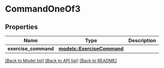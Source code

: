 # CommandOneOf3

## Properties

Name | Type | Description | Notes
------------ | ------------- | ------------- | -------------
**exercise_command** | [**models::ExerciseCommand**](ExerciseCommand.md) |  | 

[[Back to Model list]](../README.md#documentation-for-models) [[Back to API list]](../README.md#documentation-for-api-endpoints) [[Back to README]](../README.md)


